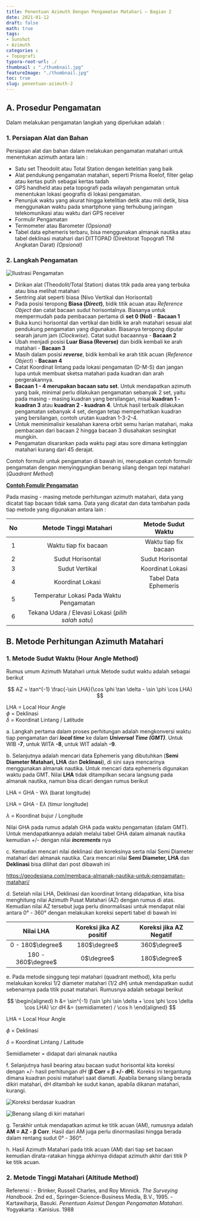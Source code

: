 ```yaml
---
title: Penentuan Azimuth Dengan Pengamatan Matahari – Bagian 2
date: 2021-01-12
draft: false
math: true
tags: 
- Sunshot
- Azimuth
categories : 
- Topografi
typora-root-url: ./
thumbnail : "./thumbnail.jpg"
featureImage: "./thumbnail.jpg"
toc: true
slug: penentuan-azimuth-2
---
```


## **A. Prosedur Pengamatan**

Dalam melakukan pengamatan langkah yang diperlukan adalah :

### **1. Persiapan Alat dan Bahan**

Persiapan alat dan bahan dalam melakukan pengamatan matahari untuk menentukan azimuth antara lain :

- Satu set Theodolit atau Total Station dengan ketelitian yang baik
- Alat pendukung pengamatan matahari, seperti Prisma Roelof, filter gelap atau kertas putih sebagai kertas tadah
- GPS handheld atau peta topografi pada wilayah pengamatan untuk menentukan lokasi geografis di lokasi pengamatan.
- Penunjuk waktu yang akurat hingga ketelitian detik atau mili detik, bisa menggunakan waktu pada smartphone yang terhubung jaringan telekomunikasi atau waktu dari GPS receiver
- Formulir Pengamatan
- Termometer atau Barometer *(Opsional)*
- Tabel data ephemeris terbaru, bisa menggunakan almanak nautika atau tabel deklinasi matahari dari DITTOPAD (Direktorat Topografi TNI Angkatan Darat) *(Opsional)*

### **2. Langkah Pengamatan**

![Ilustrasi Pengamatan](./sunshot2_1.jpg)

- Dirikan alat (Theodolit/Total Station) diatas titik pada area yang terbuka atau bisa melihat matahari
- Sentring alat seperti biasa (Nivo Vertikal dan Horisontal)
- Pada posisi teropong **Biasa (*Direct*)**, bidik titik acuan atau *Reference Object* dan catat bacaan sudut horisontalnya. Biasanya untuk mempermudah pada pembacaan pertama di **set 0 (Nol)** - **Bacaan 1**
- Buka kunci horisontal dan vertikal dan bidik ke arah matahari sesuai alat pendukung pengamatan yang digunakan. Biasanya teropong diputar searah jarum jam (*Clockwise*). Catat sudut bacaannya - **Bacaan 2**
- Ubah menjadi posisi **Luar Biasa (Reverse)** dan bidik kembali ke arah matahari - **Bacaan 3**
- Masih dalam posisi ***reverse***, bidik kembali ke arah titik acuan (*Reference Object*) - **Bacaan 4**
- Catat Koordinat lintang pada lokasi pengamatan (D-M-S) dan jangan lupa untuk membuat sketsa matahari pada kuadran dan arah pergerakannya.
- **Bacaan 1 - 4 merupakan bacaan satu set**. Untuk mendapatkan azimuth yang baik, minimal perlu dilakukan pengamatan sebanyak 2 set, yaitu pada masing - masing kuadran yang bersilangan, misal **kuadran 1 - kuadran 3** atau **kuadran 2 - kuadran 4**. Untuk hasil terbaik dilakukan pengamatan sebanyak 4 set, dengan tetap memperhatikan kuadran yang bersilangan, contoh urutan kuadran 1-3-2-4.
- Untuk meminimalisir kesalahan karena orbit semu harian matahari, maka pembacaan dari bacaan 2 hingga bacaan 3 diusahakan sesingkat mungkin.
- Pengamatan disarankan pada waktu pagi atau sore dimana ketinggian matahari kurang dari 45 derajat.

Contoh formulir untuk pengamatan di bawah ini, merupakan contoh formulir pengamatan dengan menyinggungkan benang silang dengan tepi matahari (*Quadrant Method*)

[**Contoh Fomulir Pengamatan**](https://1drv.ms/u/s!AlFYwWWftV2znyacuAfNjpyBPh0L?e=5ia1vB)

Pada masing - masing metode perhitungan azimuth matahari, data yang dicatat tiap bacaan tidak sama. Data yang dicatat dan data tambahan pada tiap metode yang digunakan antara lain :

| No | **Metode Tinggi Matahari** | **Metode Sudut Waktu** |
| :-:| :---:| :---: |
| 1 | Waktu tiap fix bacaan | Waktu tiap fix bacaan |
| 2| Sudut Horisontal | Sudut Horisontal |
| 3 | Sudut Vertikal | Koordinat Lokasi |
| 4 | Koordinat Lokasi | Tabel Data Ephemeris |
| 5 | Temperatur Lokasi Pada Waktu Pengamatan | |
| 6 | Tekana Udara / Elevasi Lokasi (*pilih salah satu*) | |

## **B. Metode Perhitungan Azimuth Matahari**

### **1. Metode Sudut Waktu (Hour Angle Method)**

Rumus umum Azimuth Matahari untuk Metode sudut waktu adalah sebagai berikut

$$
AZ = \tan^{-1} \frac{-\sin LHA}{\cos \phi \tan \delta - \sin \phi \cos LHA}
$$

LHA = Local Hour Angle  
$\phi$ = Deklinasi  
$\delta$ = Koordinat Lintang / Latitude  

a. Langkah pertama dalam proses perhitungan adalah mengkonversi waktu tiap pengamatan dari ***local time*** ke dalam ***Universal Time (GMT)***. Untuk WIB **-7**, untuk WITA **-8**, untuk WIT adalah **-9**.

b. Selanjutnya adalah mencari data Ephemeris yang dibutuhkan (**Semi Diameter Matahari, LHA** dan **Deklinasi**), di sini saya mencarinya menggunakan almanak nautika. Untuk mencari data ephemeris digunakan waktu pada GMT. Nilai **LHA** tidak ditampilkan secara langsung pada almanak nautika, namun bisa dicari dengan rumus berikut

LHA = GHA - W$\lambda$ (barat longitude)

LHA = GHA - E$\lambda$ (timur longitude)

$\lambda$ = Koordinat bujur / Longitude

Nilai GHA pada rumus adalah GHA pada waktu pengamatan (dalam GMT). 
Untuk mendapatkannya adalah melalui tabel GHA dalam almanak nautika kemudian +/- dengan nilai ***increments*** nya

c. Kemudian mencari nilai deklinasi dan koreksinya serta nilai Semi Diameter matahari dari almanak nautika. Cara mencari nilai **Semi Diameter, LHA** dan **Deklinasi** bisa dilihat dari post dibawah ini

https://geodesiana.com/membaca-almanak-nautika-untuk-pengamatan-matahari/ 

d. Setelah nilai LHA, Deklinasi dan koordinat lintang didapatkan, kita bisa menghitung nilai Azimuth Pusat Matahari (AZ) dengan rumus di atas. Kemudian nilai AZ tersebut juga perlu dinormalisasi untuk mendapat nilai antara 0° - 360° dengan melakukan koreksi seperti tabel di bawah ini

| Nilai LHA | Koreksi jika AZ positif | Koreksi jika AZ Negatif |
| :--: | :---------------------: | :--: |
| 0 - 180$\degree$ | 180$\degree$ | 360$\degree$ |
| 180 - 360$\degree$ | 0$\degree$ | 180$\degree$ |

e. Pada metode singgung tepi matahari (quadrant method), kita perlu melakukan koreksi 1/2 diameter matahari (1/2 *dH*) untuk mendapatkan sudut sebenarnya pada titik pusat matahari. Rumusnya adalah sebagai berikut

$$
\begin{aligned}
h &= \sin^{-1} (\sin \phi \sin \delta + \cos \phi \cos \delta \cos LHA) \cr
dH &= (semidiameter) / \cos h 
\end{aligned}
$$

LHA = Local Hour Angle

*$\phi$* = Deklinasi

*$\delta$* = Koordinat Lintang / Latitude

Semidiameter = didapat dari almanak nautika

f. Selanjutnya hasil bearing atau bacaan sudut horisontal kita koreksi dengan +/- hasil perhitungan *dH* (**β Corr = β +/- dH**). Koreksi ini tergantung dimana kuadran posisi matahari saat diamati. Apabila benang silang berada dikiri matahari, dH ditambah ke sudut kanan, apabila dikanan matahari, kurangi.

![Koreksi berdasar kuadran](./sunshot2_2.jpg)

![Benang silang di kiri matahari](./sunshot2_3.jpg)

g. Terakhir untuk mendapatkan azimut ke titik acuan (AM), rumusnya adalah 
**AM = AZ - β Corr**. Hasil dari AM juga perlu dinormasilasi hingga berada dalam rentang sudut 0° - 360°.

h. Hasil Azimuth Matahari pada titik acuan (AM) dari tiap set bacaan kemudian dirata-ratakan hingga akhirnya didapat azimuth akhir dari titik P ke titik acuan.

### **2. Metode Tinggi Matahari (Altitude Method)**

Referensi :
\- Brinker, Russell Charles, and Roy Minnick. *The Surveying Handbook*. 2nd ed., Springer-Science-Business Media, B.V., 1995.
\- Kartawiharja, Basuki. *Penentuan Asimut Dengan Pengamatan Matahari*. Yogyakarta : Kanisius. 1988